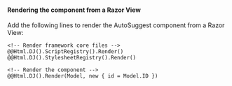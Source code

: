 ﻿#### Rendering the component from a Razor View

Add the following lines to render the AutoSuggest component from a Razor View:
	
	<!-- Render framework core files -->
	@@Html.DJ().ScriptRegistry().Render()
	@@Html.DJ().StylesheetRegistry().Render()

	<!-- Render the component -->
	@@Html.DJ().Render(Model, new { id = Model.ID })